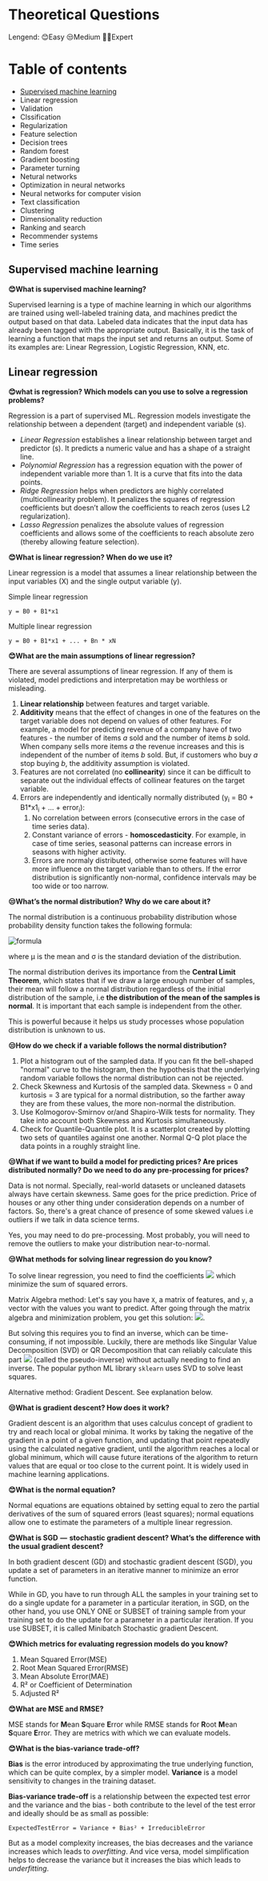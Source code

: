 # Theoretical Questions 

Lengend:  😊Easy   😒Medium  😵‍💫Expert

# Table of contents

* [Supervised machine learning](https://github.com/HelloYuqing/Data-Science/blob/main/technical.md#supervised-machinelearning)
* Linear regression
* Validation
* Clssification
* Regularization
* Feature selection
* Decision trees
* Random forest
* Gradient boosting
* Parameter turning
* Netural networks
* Optimization in neural networks
* Neural networks for computer vision
* Text classification
* Clustering
* Dimensionality reduction
* Ranking and search
* Recommender systems
* Time series




## Supervised machine learning

**😊What is supervised machine learning?**

Supervised learning is a type of machine learning in which our algorithms are trained using well-labeled training data, and machines predict the output based on that data. Labeled data indicates that the input data has already been tagged with the appropriate output. Basically, it is the task of learning a function that maps the input set and returns an output. Some of its examples are: Linear Regression, Logistic Regression, KNN, etc.


## Linear regression

**😊what is regression? Which models can you use to solve a regression problems?**

Regression is a part of supervised ML. Regression models investigate the relationship between a dependent (target) and independent variable (s).

- *Linear Regression* establishes a linear relationship between target and predictor (s). It predicts a numeric value and has a shape of a straight line.
- *Polynomial Regression* has a regression equation with the power of independent variable more than 1. It is a curve that fits into the data points.
- *Ridge Regression* helps when predictors are highly correlated (multicollinearity problem). It penalizes the squares of regression coefficients but doesn’t allow the coefficients to reach zeros (uses L2 regularization).
- *Lasso Regression* penalizes the absolute values of regression coefficients and allows some of the coefficients to reach absolute zero (thereby allowing feature selection).


**😊What is linear regression? When do we use it?**

Linear regression is a model that assumes a linear relationship between the input variables (X) and the single output variable (y).

Simple linear regression
```
y = B0 + B1*x1 
```
Multiple linear regression
```
y = B0 + B1*x1 + ... + Bn * xN
```


**😊What are the main assumptions of linear regression?**

There are several assumptions of linear regression. If any of them is violated, model predictions and interpretation may be worthless or misleading.

1. **Linear relationship** between features and target variable.
2. **Additivity** means that the effect of changes in one of the features on the target variable does not depend on values of other features. For example, a model for predicting revenue of a company have of two features - the number of items _a_ sold and the number of items _b_ sold. When company sells more items _a_ the revenue increases and this is independent of the number of items _b_ sold. But, if customers who buy _a_ stop buying _b_, the additivity assumption is violated.
3. Features are not correlated (no **collinearity**) since it can be difficult to separate out the individual effects of collinear features on the target variable.
4. Errors are independently and identically normally distributed (y<sub>i</sub> = B0 + B1*x1<sub>i</sub> + ... + error<sub>i</sub>):
   1. No correlation between errors (consecutive errors in the case of time series data).
   2. Constant variance of errors - **homoscedasticity**. For example, in case of time series, seasonal patterns can increase errors in seasons with higher activity.
   3. Errors are normaly distributed, otherwise some features will have more influence on the target variable than to others. If the error distribution is significantly non-normal, confidence intervals may be too wide or too narrow.



**😒What’s the normal distribution? Why do we care about it?**

The normal distribution is a continuous probability distribution whose probability density function takes the following formula:

![formula](https://mathworld.wolfram.com/images/equations/NormalDistribution/NumberedEquation1.gif)

where μ is the mean and σ is the standard deviation of the distribution.

The normal distribution derives its importance from the **Central Limit Theorem**, which states that if we draw a large enough number of samples, their mean will follow a normal distribution regardless of the initial distribution of the sample, i.e **the distribution of the mean of the samples is normal**. It is important that each sample is independent from the other.

This is powerful because it helps us study processes whose population distribution is unknown to us.



**😒How do we check if a variable follows the normal distribution?**

1. Plot a histogram out of the sampled data. If you can fit the bell-shaped "normal" curve to the histogram, then the hypothesis that the underlying random variable follows the normal distribution can not be rejected.
2. Check Skewness and Kurtosis of the sampled data. Skewness = 0 and kurtosis = 3 are typical for a normal distribution, so the farther away they are from these values, the more non-normal the distribution.
3. Use Kolmogorov-Smirnov or/and Shapiro-Wilk tests for normality. They take into account both Skewness and Kurtosis simultaneously.
4. Check for Quantile-Quantile plot. It is a scatterplot created by plotting two sets of quantiles against one another. Normal Q-Q plot place the data points in a roughly straight line.



**😒What if we want to build a model for predicting prices? Are prices distributed normally? Do we need to do any pre-processing for prices?**

Data is not normal. Specially, real-world datasets or uncleaned datasets always have certain skewness. Same goes for the price prediction. Price of houses or any other thing under consideration depends on a number of factors. So, there's a great chance of presence of some skewed values i.e outliers if we talk in data science terms. 

Yes, you may need to do pre-processing. Most probably, you will need to remove the outliers to make your distribution near-to-normal.


**😒What methods for solving linear regression do you know?**

To solve linear regression, you need to find the coefficients <img src="https://render.githubusercontent.com/render/math?math=\beta"> which minimize the sum of squared errors.

Matrix Algebra method: Let's say you have `X`, a matrix of features, and `y`, a vector with the values you want to predict. After going through the matrix algebra and minimization problem, you get this solution: <img src="https://render.githubusercontent.com/render/math?math=\beta = (X^{T}X)^{-1}X^{T}y">. 

But solving this requires you to find an inverse, which can be time-consuming, if not impossible. Luckily, there are methods like Singular Value Decomposition (SVD) or QR Decomposition that can reliably calculate this part <img src="https://render.githubusercontent.com/render/math?math=(X^{T}X)^{-1}X^{T}"> (called the pseudo-inverse) without actually needing to find an inverse. The popular python ML library `sklearn` uses SVD to solve least squares.

Alternative method: Gradient Descent. See explanation below.



**😒What is gradient descent? How does it work?**

Gradient descent is an algorithm that uses calculus concept of gradient to try and reach local or global minima. It works by taking the negative of the gradient in a point of a given function, and updating that point repeatedly using the calculated negative gradient, until the algorithm reaches a local or global minimum, which will cause future iterations of the algorithm to return values that are equal or too close to the current point. It is widely used in machine learning applications.



**😊What is the normal equation?**

Normal equations are equations obtained by setting equal to zero the partial derivatives of the sum of squared errors (least squares); normal equations allow one to estimate the parameters of a multiple linear regression.



**😊What is SGD  —  stochastic gradient descent? What’s the difference with the usual gradient descent?**

In both gradient descent (GD) and stochastic gradient descent (SGD), you update a set of parameters in an iterative manner to minimize an error function.

While in GD, you have to run through ALL the samples in your training set to do a single update for a parameter in a particular iteration, in SGD, on the other hand, you use ONLY ONE or SUBSET of training sample from your training set to do the update for a parameter in a particular iteration. If you use SUBSET, it is called Minibatch Stochastic gradient Descent.


**😊Which metrics for evaluating regression models do you know?**

1. Mean Squared Error(MSE)
2. Root Mean Squared Error(RMSE)
3. Mean Absolute Error(MAE)
4. R² or Coefficient of Determination
5. Adjusted R²



**😊What are MSE and RMSE?**

MSE stands for <strong>M</strong>ean <strong>S</strong>quare <strong>E</strong>rror while RMSE stands for <strong>R</strong>oot <strong>M</strong>ean <strong>S</strong>quare <strong>E</strong>rror. They are metrics with which we can evaluate models.



**😊What is the bias-variance trade-off?**

**Bias** is the error introduced by approximating the true underlying function, which can be quite complex, by a simpler model. **Variance** is a model sensitivity to changes in the training dataset.

**Bias-variance trade-off** is a relationship between the expected test error and the variance and the bias - both contribute to the level of the test error and ideally should be as small as possible:

```
ExpectedTestError = Variance + Bias² + IrreducibleError
```

But as a model complexity increases, the bias decreases and the variance increases which leads to *overfitting*. And vice versa, model simplification helps to decrease the variance but it increases the bias which leads to *underfitting*.


































































































